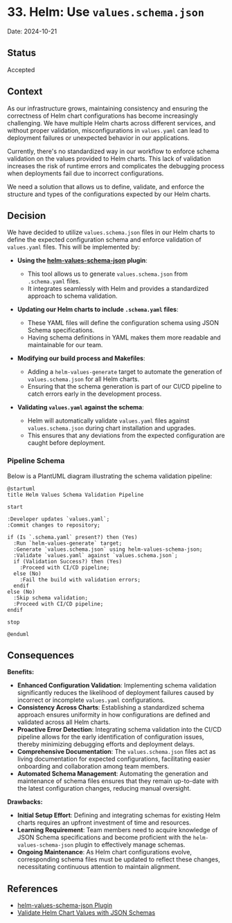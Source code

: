 # 33. Helm: Use `values.schema.json`

Date: 2024-10-21

## Status

Accepted

## Context

As our infrastructure grows, maintaining consistency and ensuring the correctness of Helm chart configurations has become increasingly challenging. We have multiple Helm charts across different services, and without proper validation, misconfigurations in `values.yaml` can lead to deployment failures or unexpected behavior in our applications.

Currently, there's no standardized way in our workflow to enforce schema validation on the values provided to Helm charts. This lack of validation increases the risk of runtime errors and complicates the debugging process when deployments fail due to incorrect configurations.

We need a solution that allows us to define, validate, and enforce the structure and types of the configurations expected by our Helm charts.

## Decision

We have decided to utilize `values.schema.json` files in our Helm charts to define the expected configuration schema and enforce validation of `values.yaml` files. This will be implemented by:

- **Using the [helm-values-schema-json](https://github.com/losisin/helm-values-schema-json) plugin**:
  - This tool allows us to generate `values.schema.json` from `.schema.yaml` files.
  - It integrates seamlessly with Helm and provides a standardized approach to schema validation.

- **Updating our Helm charts to include `.schema.yaml` files**:
  - These YAML files will define the configuration schema using JSON Schema specifications.
  - Having schema definitions in YAML makes them more readable and maintainable for our team.

- **Modifying our build process and Makefiles**:
  - Adding a `helm-values-generate` target to automate the generation of `values.schema.json` for all Helm charts.
  - Ensuring that the schema generation is part of our CI/CD pipeline to catch errors early in the development process.

- **Validating `values.yaml` against the schema**:
  - Helm will automatically validate `values.yaml` files against `values.schema.json` during chart installation and upgrades.
  - This ensures that any deviations from the expected configuration are caught before deployment.

### Pipeline Schema

Below is a PlantUML diagram illustrating the schema validation pipeline:

```plantuml
@startuml
title Helm Values Schema Validation Pipeline

start

:Developer updates `values.yaml`;
:Commit changes to repository;

if (Is `.schema.yaml` present?) then (Yes)
  :Run `helm-values-generate` target;
  :Generate `values.schema.json` using helm-values-schema-json;
  :Validate `values.yaml` against `values.schema.json`;
  if (Validation Success?) then (Yes)
    :Proceed with CI/CD pipeline;
  else (No)
    :Fail the build with validation errors;
  endif
else (No)
  :Skip schema validation;
  :Proceed with CI/CD pipeline;
endif

stop

@enduml
```

## Consequences

**Benefits:**

- **Enhanced Configuration Validation**: Implementing schema validation significantly reduces the likelihood of deployment failures caused by incorrect or incomplete `values.yaml` configurations.
- **Consistency Across Charts**: Establishing a standardized schema approach ensures uniformity in how configurations are defined and validated across all Helm charts.
- **Proactive Error Detection**: Integrating schema validation into the CI/CD pipeline allows for the early identification of configuration issues, thereby minimizing debugging efforts and deployment delays.
- **Comprehensive Documentation**: The `values.schema.json` files act as living documentation for expected configurations, facilitating easier onboarding and collaboration among team members.
- **Automated Schema Management**: Automating the generation and maintenance of schema files ensures that they remain up-to-date with the latest configuration changes, reducing manual oversight.

**Drawbacks:**

- **Initial Setup Effort**: Defining and integrating schemas for existing Helm charts requires an upfront investment of time and resources.
- **Learning Requirement**: Team members need to acquire knowledge of JSON Schema specifications and become proficient with the `helm-values-schema-json` plugin to effectively manage schemas.
- **Ongoing Maintenance**: As Helm chart configurations evolve, corresponding schema files must be updated to reflect these changes, necessitating continuous attention to maintain alignment.

## References

- [helm-values-schema-json Plugin](https://github.com/losisin/helm-values-schema-json)
- [Validate Helm Chart Values with JSON Schemas](https://www.arthurkoziel.com/validate-helm-chart-values-with-json-schemas/)

